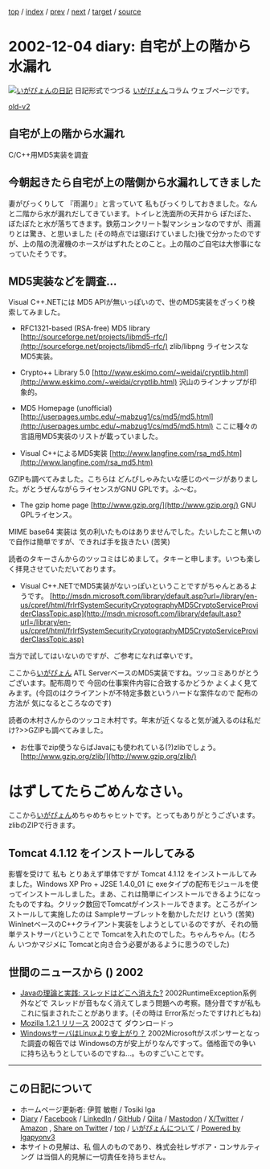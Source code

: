 [top](../index.html) 
 / [index](index.html) 
 / [prev](ig021203.html) 
 / [next](ig021205.html) 
 / [target](https://www.igapyon.jp/igapyon/diary/2002/ig021204.html) 
 / [source](https://github.com/igapyon/diary/blob/master/2002/ig021204.src.md) 

2002-12-04 diary: 自宅が上の階から水漏れ
=====================================================================================================
[![いがぴょんの日記](https://www.igapyon.jp/igapyon/diary/images/iga202308_64.jpg "いがぴょん")](https://www.igapyon.jp/igapyon/diary/memo/memoigapyon.html) 日記形式でつづる [いがぴょん](https://www.igapyon.jp/igapyon/diary/memo/memoigapyon.html)コラム ウェブページです。

[old-v2](ig021204-orig.html)

## 自宅が上の階から水漏れ

C/C++用MD5実装を調査


## 今朝起きたら自宅が上の階側から水漏れしてきました

妻がびっくりして 『雨漏り』と言っていて 私もびっくりしておきました。なんと二階から水が漏れだしてきています。トイレと洗面所の天井から ぽたぽた、ぼたぼたと水が落ちてきます。鉄筋コンクリート製マンションなのですが、雨漏りとは驚き、と思いました
(その時点では寝ぼけていました)後で分かったのですが、上の階の洗濯機のホースがはずれたとのこと。上の階のご自宅は大惨事になっていたそうです。

## MD5実装などを調査…

Visual C++.NETには MD5 APIが無いっぽいので、世のMD5実装をざっくり検索してみました。

* RFC1321-based (RSA-free) MD5 library
  [http://sourceforge.net/projects/libmd5-rfc/](http://sourceforge.net/projects/libmd5-rfc/)
  zlib/libpng ライセンスなMD5実装。
  
* Crypto++ Library 5.0
  [http://www.eskimo.com/~weidai/cryptlib.html](http://www.eskimo.com/~weidai/cryptlib.html)
  沢山のラインナップが印象的。
  
* MD5 Homepage (unofficial)
  [http://userpages.umbc.edu/~mabzug1/cs/md5/md5.html](http://userpages.umbc.edu/~mabzug1/cs/md5/md5.html)
  ここに種々の言語用MD5実装のリストが載っていました。
  
* Visual C++によるMD5実装
  [http://www.langfine.com/rsa_md5.htm](http://www.langfine.com/rsa_md5.htm)

GZIPも調べてみました。こちらは どんぴしゃみたいな感じのページがありました。がとうぜんながらライセンスがGNU GPLです。ふ～む。

* The gzip home page
  [http://www.gzip.org/](http://www.gzip.org/)
  GNU GPLライセンス。

MIME base64 実装は 気の利いたものはありませんでした。たいしたこと無いので自作は簡単ですが、できれば手を抜きたい
(苦笑)

読者のタキーさんからのツッコミはじめまして。タキーと申します。いつも楽しく拝見させていただいております。

* Visual C++.NETでMD5実装がないっぽいということですがちゃんとあるようです。
  [http://msdn.microsoft.com/library/default.asp?url=/library/en-us/cpref/html/frlrfSystemSecurityCryptographyMD5CryptoServiceProviderClassTopic.asp](http://msdn.microsoft.com/library/default.asp?url=/library/en-us/cpref/html/frlrfSystemSecurityCryptographyMD5CryptoServiceProviderClassTopic.asp)

当方で試してはいないのですが、ご参考になれば幸いです。

ここから[いがぴょん](https://www.igapyon.jp/igapyon/diary/memo/memoigapyon.html)
ATL ServerベースのMD5実装ですね。ツッコミありがとうございます。配布周りで 今回の仕事案件内容に合致するかどうか よくよく見てみます。(今回のはクライアントが不特定多数というハードな案件なので 配布の方法が 気になるところなのです)

読者の木村さんからのツッコミ木村です。年末が近くなると気が滅入るのは私だけ?>>GZIPも調べてみました。

* お仕事でzip使うならばJavaにも使われている(?)zlibでしょう。
  [http://www.gzip.org/zlib/](http://www.gzip.org/zlib/)

# はずしてたらごめんなさい。

ここから[いがぴょん](https://www.igapyon.jp/igapyon/diary/memo/memoigapyon.html)めちゃめちゃヒットです。とってもありがとうございます。zlibのZIPで行きます。

## Tomcat 4.1.12 をインストールしてみる

影響を受けて 私も とりあえず単体ですが Tomcat 4.1.12 をインストールしてみました。Windows
XP Pro + J2SE 1.4.0_01 に exeタイプの配布モジュールを使ってインストールしました。まあ、これは簡単にインストールできるようになったものですね。クリック数回でTomcatがインストールできます。ところがインストールして実施したのは Sampleサーブレットを動かしただけ という
(苦笑) WinInetベースのC++クライアント実装をしようとしているのですが、それの簡単テストサーバということで
Tomcatを入れたのでした。ちゃんちゃん。(むろん いつかマジメに Tomcatと向き合う必要があるように思うのでした)

## 世間のニュースから () 2002

* [Javaの理論と実践: スレッドはどこへ消えた?](http://www-6.ibm.com/jp/developerworks/java/021129/j_j-jtp0924.html)  2002RuntimeException系例外などで スレッドが音もなく消えてしまう問題への考察。随分昔ですが私も これに悩まされたことがあります。(その時は Error系だったですけれどもね)
* [Mozilla 1.2.1 リリース](http://www.mozilla.org/)  2002さて ダウンロードっ
* [WindowsサーバはLinuxより安上がり？](http://www.zdnet.co.jp/news/0212/03/xert_toc.html)  2002Microsoftがスポンサーとなった調査の報告では Windowsの方が安上がりなんですって。価格面での争いに持ち込もうとしているのですね…。ものすごいことです。


----------------------------------------------------------------------------------------------------

## この日記について

* ホームページ更新者: 伊賀 敏樹 / Tosiki Iga
* [Diary](https://www.igapyon.jp/igapyon/diary/) / [Facebook](https://www.facebook.com/igapyon) / [LinkedIn](https://www.linkedin.com/in/toshikiiga) / [GitHub](https://github.com/igapyon) / [Qiita](https://qiita.com/igapyon) / [Mastodon](https://social.vivaldi.net/@igapyon) / [X/Twitter](https://twitter.com/ToshikiIga) / [Amazon](https://www.amazon.co.jp/%E4%BC%8A%E8%B3%80-%E6%95%8F%E6%A8%B9/e/B004LTQWCQ) ,
[Share on Twitter](https://twitter.com/intent/tweet?hashtags=igapyon%2Cdiary%2C%E3%81%84%E3%81%8C%E3%81%B4%E3%82%87%E3%82%93&text=%E8%87%AA%E5%AE%85%E3%81%8C%E4%B8%8A%E3%81%AE%E9%9A%8E%E3%81%8B%E3%82%89%E6%B0%B4%E6%BC%8F%E3%82%8C&url=https%3A%2F%2Fwww.igapyon.jp%2Figapyon%2Fdiary%2F2002%2Fig021204.html) / [top](../index.html) / [いがぴょんについて](https://www.igapyon.jp/igapyon/diary/memo/memoigapyon.html) / [Powered by Igapyonv3](https://github.com/igapyon/igapyonv3)
* 本サイトの見解は、私 個人のものであり、株式会社レザボア・コンサルティング は当個人的見解に一切責任を持ちません。 
